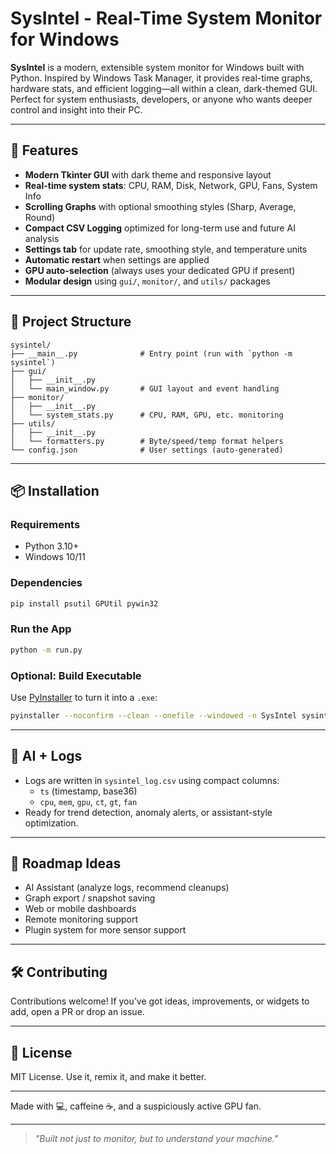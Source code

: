 # SysIntel - Real-Time System Monitor for Windows



**SysIntel** is a modern, extensible system monitor for Windows built with Python. Inspired by Windows Task Manager, it provides real-time graphs, hardware stats, and efficient logging—all within a clean, dark-themed GUI. Perfect for system enthusiasts, developers, or anyone who wants deeper control and insight into their PC.

---

## 🚀 Features

- **Modern Tkinter GUI** with dark theme and responsive layout
- **Real-time system stats**: CPU, RAM, Disk, Network, GPU, Fans, System Info
- **Scrolling Graphs** with optional smoothing styles (Sharp, Average, Round)
- **Compact CSV Logging** optimized for long-term use and future AI analysis
- **Settings tab** for update rate, smoothing style, and temperature units
- **Automatic restart** when settings are applied
- **GPU auto-selection** (always uses your dedicated GPU if present)
- **Modular design** using `gui/`, `monitor/`, and `utils/` packages

---

## 📂 Project Structure

```
sysintel/
├── __main__.py              # Entry point (run with `python -m sysintel`)
├── gui/
│   ├── __init__.py
│   └── main_window.py       # GUI layout and event handling
├── monitor/
│   ├── __init__.py
│   └── system_stats.py      # CPU, RAM, GPU, etc. monitoring
├── utils/
│   ├── __init__.py
│   └── formatters.py        # Byte/speed/temp format helpers
└── config.json              # User settings (auto-generated)
```

---

## 📦 Installation

### Requirements

- Python 3.10+
- Windows 10/11

### Dependencies

```bash
pip install psutil GPUtil pywin32
```

### Run the App

```bash
python -m run.py
```

### Optional: Build Executable

Use [PyInstaller](https://pyinstaller.org/) to turn it into a `.exe`:

```bash
pyinstaller --noconfirm --clean --onefile --windowed -n SysIntel sysintel/__main__.py
```

---

## 🧠 AI + Logs

- Logs are written in `sysintel_log.csv` using compact columns:
  - `ts` (timestamp, base36)
  - `cpu`, `mem`, `gpu`, `ct`, `gt`, `fan`
- Ready for trend detection, anomaly alerts, or assistant-style optimization.

---

## 🔮 Roadmap Ideas

- AI Assistant (analyze logs, recommend cleanups)
- Graph export / snapshot saving
- Web or mobile dashboards
- Remote monitoring support
- Plugin system for more sensor support

---

## 🛠 Contributing

Contributions welcome! If you’ve got ideas, improvements, or widgets to add, open a PR or drop an issue.

---

## 📜 License

MIT License. Use it, remix it, and make it better.

---

Made with 💻, caffeine ☕, and a suspiciously active GPU fan.

---

> *"Built not just to monitor, but to understand your machine."*
